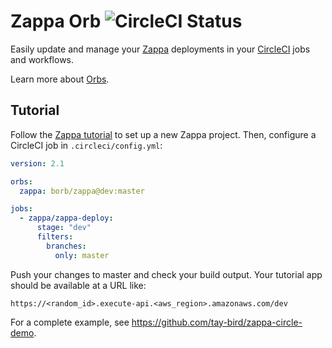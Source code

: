 # Zappa Orb ![CircleCI Status](https://circleci.com/gh/tay-bird/zappa-orb.svg "CircleCI Status")

Easily update and manage your [Zappa](https://github.com/Miserlou/Zappa "Zappa") deployments in your [CircleCI](https://circleci.com/ "CircleCI") jobs and workflows.

Learn more about [Orbs](https://github.com/CircleCI-Public/config-preview-sdk/blob/master/docs/using-orbs.md "orb").

## Tutorial

Follow the [Zappa tutorial](https://github.com/Miserlou/Zappa#installation-and-configuration "Zappa tutorial") to set up a new Zappa project. Then, configure a CircleCI job in `.circleci/config.yml`:

```yaml
version: 2.1

orbs:
  zappa: borb/zappa@dev:master

jobs:
  - zappa/zappa-deploy:
      stage: "dev"
      filters:
        branches:
          only: master
```

Push your changes to master and check your build output. Your tutorial app should be available at a URL like:

```
https://<random_id>.execute-api.<aws_region>.amazonaws.com/dev
```

For a complete example, see https://github.com/tay-bird/zappa-circle-demo.

